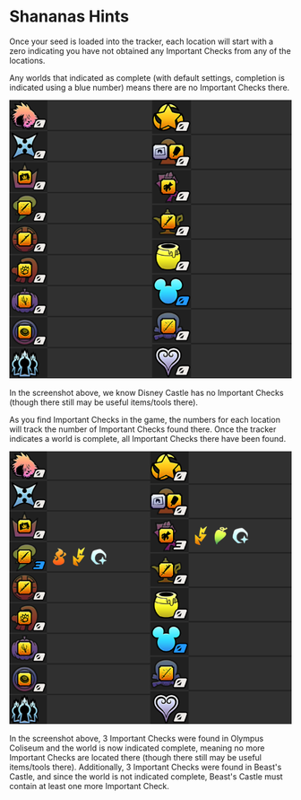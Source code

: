 # Shananas Hints

Once your seed is loaded into the tracker, each location will start with a zero indicating you have not obtained any
Important Checks from any of the locations.

Any worlds that indicated as complete (with default settings, completion is indicated using a blue number) means there
are no Important Checks there.

![Empty Tracker](shananas_tracker_empty.png)

In the screenshot above, we know Disney Castle has no Important Checks (though there still may be useful items/tools
there).

As you find Important Checks in the game, the numbers for each location will track the number of Important Checks found
there. Once the tracker indicates a world is complete, all Important Checks there have been found.

![Tracker with Items](shananas_tracker_some_items.png)

In the screenshot above, 3 Important Checks were found in Olympus Coliseum and the world is now indicated complete,
meaning no more Important Checks are located there (though there still may be useful items/tools there). Additionally, 3
Important Checks were found in Beast's Castle, and since the world is not indicated complete, Beast's Castle must
contain at least one more Important Check.
